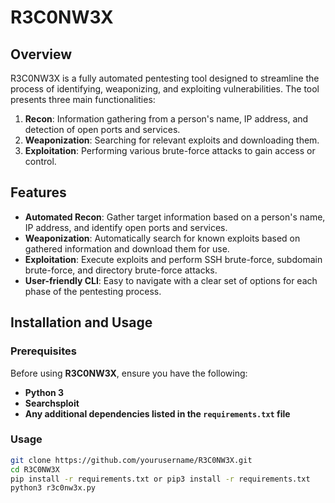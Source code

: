 # R3C0NW3X

## Overview
R3C0NW3X is a fully automated pentesting tool designed to streamline the process of identifying, weaponizing, and exploiting vulnerabilities. The tool presents three main functionalities:
1. **Recon**: Information gathering from a person's name, IP address, and detection of open ports and services.
2. **Weaponization**: Searching for relevant exploits and downloading them.
3. **Exploitation**: Performing various brute-force attacks to gain access or control.

## Features
- **Automated Recon**: Gather target information based on a person's name, IP address, and identify open ports and services.
- **Weaponization**: Automatically search for known exploits based on gathered information and download them for use.
- **Exploitation**: Execute exploits and perform SSH brute-force, subdomain brute-force, and directory brute-force attacks.
- **User-friendly CLI**: Easy to navigate with a clear set of options for each phase of the pentesting process.

## Installation and Usage

### Prerequisites
Before using **R3C0NW3X**, ensure you have the following:
- **Python 3**
- **Searchsploit**
- **Any additional dependencies listed in the `requirements.txt` file**

### Usage

```bash
git clone https://github.com/yourusername/R3C0NW3X.git
cd R3C0NW3X
pip install -r requirements.txt or pip3 install -r requirements.txt
python3 r3c0nw3x.py
```



